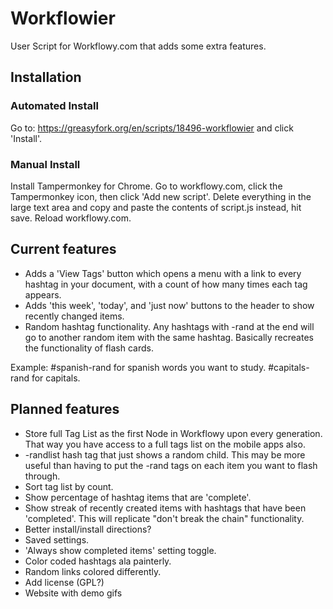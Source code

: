 # Workflowier
User Script for Workflowy.com that adds some extra features.

## Installation

### Automated Install
Go to: https://greasyfork.org/en/scripts/18496-workflowier and click 'Install'.

### Manual Install
Install Tampermonkey for Chrome. Go to workflowy.com, click the Tampermonkey icon, then click 'Add new script'. Delete everything in the large text area and copy and paste the contents of script.js instead, hit save. Reload workflowy.com.

## Current features

 - Adds a 'View Tags' button which opens a menu with a link to every hashtag in your document, with a count of how many times each tag appears.
 - Adds 'this week', 'today', and 'just now' buttons to the header to show recently changed items.
 - Random hashtag functionality. Any hashtags with -rand at the end will go to another random item with the same hashtag. Basically recreates the functionality of flash cards.

  Example: #spanish-rand for spanish words you want to study. #capitals-rand for capitals.


## Planned features

 - Store full Tag List as the first Node in Workflowy upon every generation. That way you have access to a full tags list on the mobile apps also.
 - -randlist hash tag that just shows a random child. This may be more useful than having to put the -rand tags on each item you want to flash through.
 - Sort tag list by count.
 - Show percentage of hashtag items that are 'complete'.
 - Show streak of recently created items with hashtags that have been 'completed'. This will replicate "don't break the chain" functionality.
 - Better install/install directions?
 - Saved settings.
 - 'Always show completed items' setting toggle.
 - Color coded hashtags ala painterly.
 - Random links colored differently.
 - Add license (GPL?)
 - Website with demo gifs
